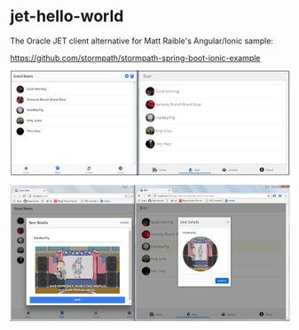 # jet-hello-world

The Oracle JET client alternative for Matt Raible's Angular/Ionic sample:

https://github.com/stormpath/stormpath-spring-boot-ionic-example

<p><img src="src/assets/imgs/pic-1.png"/></p>
<p><img src="src/assets/imgs/pic-2.png"/></p>
